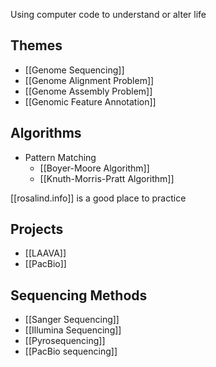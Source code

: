 Using computer code to understand or alter life

## Themes
- [[Genome Sequencing]]
- [[Genome Alignment Problem]]
- [[Genome Assembly Problem]]
- [[Genomic Feature Annotation]]

## Algorithms
- Pattern Matching
	- [[Boyer-Moore Algorithm]]
	- [[Knuth-Morris-Pratt Algorithm]]

[[rosalind.info]] is a good place to practice

## Projects
- [[LAAVA]]
- [[PacBio]]

## Sequencing Methods
- [[Sanger Sequencing]]
- [[Illumina Sequencing]]
- [[Pyrosequencing]]
- [[PacBio sequencing]]
